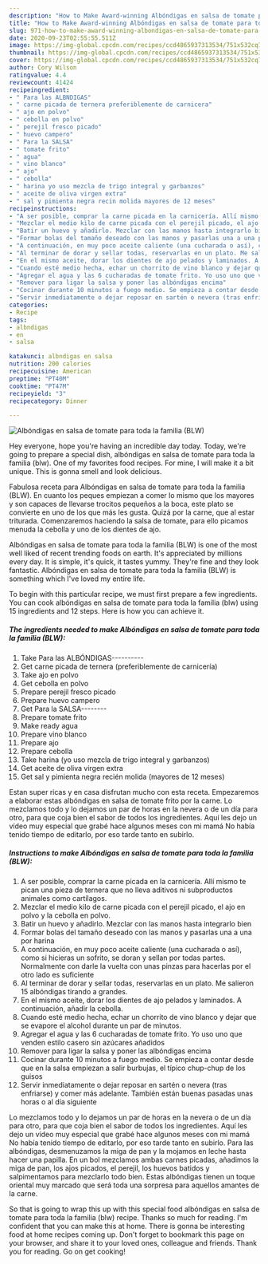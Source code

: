 ```yaml
---
description: "How to Make Award-winning Albóndigas en salsa de tomate para toda la familia (BLW)"
title: "How to Make Award-winning Albóndigas en salsa de tomate para toda la familia (BLW)"
slug: 971-how-to-make-award-winning-albondigas-en-salsa-de-tomate-para-toda-la-familia-blw
date: 2020-09-23T02:55:55.511Z
image: https://img-global.cpcdn.com/recipes/ccd4865937313534/751x532cq70/albondigas-en-salsa-de-tomate-para-toda-la-familia-blw-foto-principal.jpg
thumbnail: https://img-global.cpcdn.com/recipes/ccd4865937313534/751x532cq70/albondigas-en-salsa-de-tomate-para-toda-la-familia-blw-foto-principal.jpg
cover: https://img-global.cpcdn.com/recipes/ccd4865937313534/751x532cq70/albondigas-en-salsa-de-tomate-para-toda-la-familia-blw-foto-principal.jpg
author: Cory Wilson
ratingvalue: 4.4
reviewcount: 41424
recipeingredient:
- " Para las ALBNDIGAS"
- " carne picada de ternera preferiblemente de carnicera"
- " ajo en polvo"
- " cebolla en polvo"
- " perejil fresco picado"
- " huevo campero"
- " Para la SALSA"
- " tomate frito"
- " agua"
- " vino blanco"
- " ajo"
- " cebolla"
- " harina yo uso mezcla de trigo integral y garbanzos"
- " aceite de oliva virgen extra"
- " sal y pimienta negra recin molida mayores de 12 meses"
recipeinstructions:
- "A ser posible, comprar la carne picada en la carnicería. Allí mismo te pican una pieza de ternera que no lleva aditivos ni subproductos animales como cartílagos."
- "Mezclar el medio kilo de carne picada con el perejil picado, el ajo en polvo y la cebolla en polvo."
- "Batir un huevo y añadirlo. Mezclar con las manos hasta integrarlo bien"
- "Formar bolas del tamaño deseado con las manos y pasarlas una a una por harina"
- "A continuación, en muy poco aceite caliente (una cucharada o así), como si hicieras un sofrito, se doran y sellan por todas partes. Normalmente con darle la vuelta con unas pinzas para hacerlas por el otro lado es suficiente"
- "Al terminar de dorar y sellar todas, reservarlas en un plato. Me salieron 15 albóndigas tirando a grandes."
- "En el mismo aceite, dorar los dientes de ajo pelados y laminados. A continuación, añadir la cebolla."
- "Cuando esté medio hecha, echar un chorrito de vino blanco y dejar que se evapore el alcohol durante un par de minutos."
- "Agregar el agua y las 6 cucharadas de tomate frito. Yo uso uno que venden estilo casero sin azúcares añadidos"
- "Remover para ligar la salsa y poner las albóndigas encima"
- "Cocinar durante 10 minutos a fuego medio. Se empieza a contar desde que en la salsa empiezan a salir burbujas, el típico chup-chup de los guisos"
- "Servir inmediatamente o dejar reposar en sartén o nevera (tras enfriarse) y comer más adelante. También están buenas pasadas unas horas o al día siguiente"
categories:
- Recipe
tags:
- albndigas
- en
- salsa

katakunci: albndigas en salsa 
nutrition: 200 calories
recipecuisine: American
preptime: "PT40M"
cooktime: "PT47M"
recipeyield: "3"
recipecategory: Dinner

---
```



![Albóndigas en salsa de tomate para toda la familia (BLW)](https://img-global.cpcdn.com/recipes/ccd4865937313534/751x532cq70/albondigas-en-salsa-de-tomate-para-toda-la-familia-blw-foto-principal.jpg)

Hey everyone, hope you're having an incredible day today. Today, we're going to prepare a special dish, albóndigas en salsa de tomate para toda la familia (blw). One of my favorites food recipes. For mine, I will make it a bit unique. This is gonna smell and look delicious.

Fabulosa receta para Albóndigas en salsa de tomate para toda la familia (BLW). En cuanto los peques empiezan a comer lo mismo que los mayores y son capaces de llevarse trocitos pequeños a la boca, este plato se convierte en uno de los que más les gusta. Quizá por la carne, que al estar triturada. Comenzaremos haciendo la salsa de tomate, para ello picamos menuda la cebolla y uno de los dientes de ajo.

Albóndigas en salsa de tomate para toda la familia (BLW) is one of the most well liked of recent trending foods on earth. It's appreciated by millions every day. It is simple, it's quick, it tastes yummy. They're fine and they look fantastic. Albóndigas en salsa de tomate para toda la familia (BLW) is something which I've loved my entire life.


To begin with this particular recipe, we must first prepare a few ingredients. You can cook albóndigas en salsa de tomate para toda la familia (blw) using 15 ingredients and 12 steps. Here is how you can achieve it.

<!--inarticleads1-->

##### The ingredients needed to make Albóndigas en salsa de tomate para toda la familia (BLW):

1. Take  Para las ALBÓNDIGAS----------
1. Get  carne picada de ternera (preferiblemente de carnicería)
1. Take  ajo en polvo
1. Get  cebolla en polvo
1. Prepare  perejil fresco picado
1. Prepare  huevo campero
1. Get  Para la SALSA--------
1. Prepare  tomate frito
1. Make ready  agua
1. Prepare  vino blanco
1. Prepare  ajo
1. Prepare  cebolla
1. Take  harina (yo uso mezcla de trigo integral y garbanzos)
1. Get  aceite de oliva virgen extra
1. Get  sal y pimienta negra recién molida (mayores de 12 meses)


Estan super ricas y en casa disfrutan mucho con esta receta. Empezaremos a elaborar estas albóndigas en salsa de tomate frito por la carne. Lo mezclamos todo y lo dejamos un par de horas en la nevera o de un día para otro, para que coja bien el sabor de todos los ingredientes. Aquí les dejo un vídeo muy especial que grabé hace algunos meses con mi mamá No había tenido tiempo de editarlo, por eso tarde tanto en subirlo. 

<!--inarticleads2-->

##### Instructions to make Albóndigas en salsa de tomate para toda la familia (BLW):

1. A ser posible, comprar la carne picada en la carnicería. Allí mismo te pican una pieza de ternera que no lleva aditivos ni subproductos animales como cartílagos.
1. Mezclar el medio kilo de carne picada con el perejil picado, el ajo en polvo y la cebolla en polvo.
1. Batir un huevo y añadirlo. Mezclar con las manos hasta integrarlo bien
1. Formar bolas del tamaño deseado con las manos y pasarlas una a una por harina
1. A continuación, en muy poco aceite caliente (una cucharada o así), como si hicieras un sofrito, se doran y sellan por todas partes. Normalmente con darle la vuelta con unas pinzas para hacerlas por el otro lado es suficiente
1. Al terminar de dorar y sellar todas, reservarlas en un plato. Me salieron 15 albóndigas tirando a grandes.
1. En el mismo aceite, dorar los dientes de ajo pelados y laminados. A continuación, añadir la cebolla.
1. Cuando esté medio hecha, echar un chorrito de vino blanco y dejar que se evapore el alcohol durante un par de minutos.
1. Agregar el agua y las 6 cucharadas de tomate frito. Yo uso uno que venden estilo casero sin azúcares añadidos
1. Remover para ligar la salsa y poner las albóndigas encima
1. Cocinar durante 10 minutos a fuego medio. Se empieza a contar desde que en la salsa empiezan a salir burbujas, el típico chup-chup de los guisos
1. Servir inmediatamente o dejar reposar en sartén o nevera (tras enfriarse) y comer más adelante. También están buenas pasadas unas horas o al día siguiente


Lo mezclamos todo y lo dejamos un par de horas en la nevera o de un día para otro, para que coja bien el sabor de todos los ingredientes. Aquí les dejo un vídeo muy especial que grabé hace algunos meses con mi mamá No había tenido tiempo de editarlo, por eso tarde tanto en subirlo. Para las albóndigas, desmenuzamos la miga de pan y la mojamos en leche hasta hacer una papilla. En un bol mezclamos ambas carnes picadas, añadimos la miga de pan, los ajos picados, el perejil, los huevos batidos y salpimentamos para mezclarlo todo bien. Estas albóndigas tienen un toque oriental muy marcado que será toda una sorpresa para aquellos amantes de la carne. 

So that is going to wrap this up with this special food albóndigas en salsa de tomate para toda la familia (blw) recipe. Thanks so much for reading. I'm confident that you can make this at home. There is gonna be interesting food at home recipes coming up. Don't forget to bookmark this page on your browser, and share it to your loved ones, colleague and friends. Thank you for reading. Go on get cooking!
